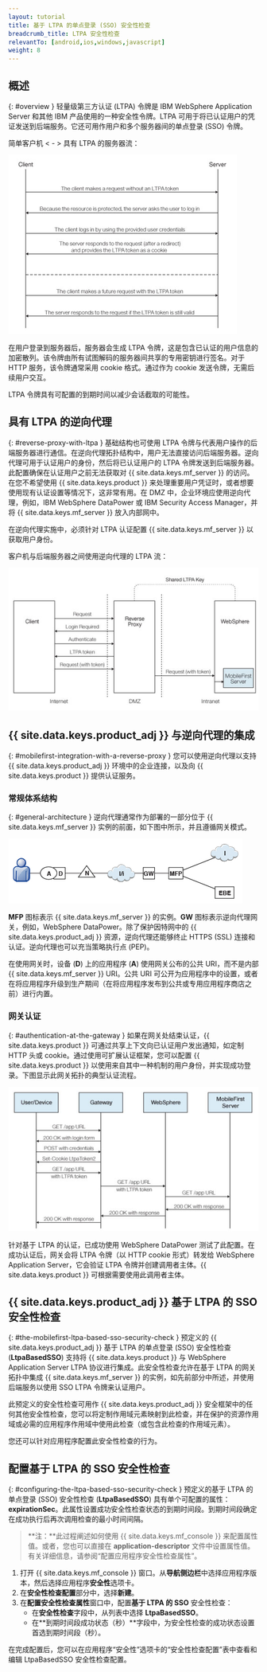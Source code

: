 ```yaml
---
layout: tutorial
title: 基于 LTPA 的单点登录 (SSO) 安全性检查
breadcrumb_title: LTPA 安全性检查
relevantTo: [android,ios,windows,javascript]
weight: 8
---
```

<!-- NLS_CHARSET=UTF-8 -->
## 概述
{: #overview }
轻量级第三方认证 (LTPA) 令牌是 IBM WebSphere Application Server 和其他 IBM 产品使用的一种安全性令牌。LTPA 可用于将已认证用户的凭证发送到后端服务。它还可用作用户和多个服务器间的单点登录 (SSO) 令牌。

简单客户机 < - > 具有 LTPA 的服务器流：

![基于 LTPA 的简单客户机 <-> 服务器流](ltpa_simple_client_server.jpg)

在用户登录到服务器后，服务器会生成 LTPA 令牌，这是包含已认证的用户信息的加密散列。该令牌由所有试图解码的服务器间共享的专用密钥进行签名。对于 HTTP 服务，该令牌通常采用 cookie 格式。通过作为 cookie 发送令牌，无需后续用户交互。

LTPA 令牌具有可配置的到期时间以减少会话截取的可能性。

## 具有 LTPA 的逆向代理
{: #reverse-proxy-with-ltpa }
基础结构也可使用 LTPA 令牌与代表用户操作的后端服务器进行通信。在逆向代理拓扑结构中，用户无法直接访问后端服务器。逆向代理可用于认证用户的身份，然后将已认证用户的 LTPA 令牌发送到后端服务器。此配置确保在认证用户之前无法获取对 {{ site.data.keys.mf_server }} 的访问。在您不希望使用 {{ site.data.keys.product }} 来处理重要用户凭证时，或者想要使用现有认证设置等情况下，这非常有用。在 DMZ 中，企业环境应使用逆向代理，例如，IBM WebSphere DataPower 或 IBM Security Access Manager，并将 {{ site.data.keys.mf_server }} 放入内部网中。

在逆向代理实施中，必须针对 LTPA 认证配置 {{ site.data.keys.mf_server }} 以获取用户身份。

客户机与后端服务器之间使用逆向代理的 LTPA 流：

![逆向代理 LTPA 流](ltpa_reverse_proxy.jpg)

## {{ site.data.keys.product_adj }} 与逆向代理的集成
{: #mobilefirst-integration-with-a-reverse-proxy }
您可以使用逆向代理以支持 {{ site.data.keys.product_adj }} 环境中的企业连接，以及向 {{ site.data.keys.product }} 提供认证服务。

### 常规体系结构
{: #general-architecture }
逆向代理通常作为部署的一部分位于 {{ site.data.keys.mf_server }} 实例的前面，如下图中所示，并且遵循网关模式。

![与逆向代理的集成](reverse_proxy_integ.jpg)

**MFP** 图标表示 {{ site.data.keys.mf_server }} 的实例。**GW** 图标表示逆向代理网关，例如，WebSphere DataPower。除了保护因特网中的 {{ site.data.keys.product_adj }} 资源，逆向代理还能够终止 HTTPS (SSL) 连接和认证。逆向代理也可以充当策略执行点 (PEP)。

在使用网关时，设备 (**D**) 上的应用程序 (**A**) 使用网关公布的公共 URI，而不是内部 {{ site.data.keys.mf_server }} URI。公共 URI 可公开为应用程序中的设置，或者在将应用程序升级到生产期间（在将应用程序发布到公共或专用应用程序商店之前）进行内置。

### 网关认证
{: #authentication-at-the-gateway }
如果在网关处结束认证，{{ site.data.keys.product }} 可通过共享上下文向已认证用户发出通知，如定制 HTTP 头或 cookie。通过使用可扩展认证框架，您可以配置 {{ site.data.keys.product }} 以使用来自其中一种机制的用户身份，并实现成功登录。下图显示此网关拓扑的典型认证流程。

![认证流程](mf_reverse_proxy_integ_authentication_flow.jpg)

针对基于 LTPA 的认证，已成功使用 WebSphere DataPower 测试了此配置。在成功认证后，网关会将 LTPA 令牌（以 HTTP cookie 形式）转发给 WebSphere Application Server，它会验证 LTPA 令牌并创建调用者主体。{{ site.data.keys.product }} 可根据需要使用此调用者主体。

## {{ site.data.keys.product_adj }} 基于 LTPA 的 SSO 安全性检查
{: #the-mobilefirst-ltpa-based-sso-security-check }
预定义的 {{ site.data.keys.product_adj }} 基于 LTPA 的单点登录 (SSO) 安全性检查 (**LtpaBasedSSO**) 支持将 {{ site.data.keys.product }} 与 WebSphere Application Server LTPA 协议进行集成。此安全性检查允许在基于 LTPA 的网关拓扑中集成 {{ site.data.keys.mf_server }} 的实例，如先前部分中所述，并使用后端服务以使用 SSO LTPA 令牌来认证用户。

此预定义的安全性检查可用作 {{ site.data.keys.product_adj }} 安全框架中的任何其他安全性检查，您可以将定制作用域元素映射到此检查，并在保护的资源作用域或必需的应用程序作用域中使用此检查（或包含此检查的作用域元素）。

您还可以针对应用程序配置此安全性检查的行为。

## 配置基于 LTPA 的 SSO 安全性检查
{: #configuring-the-ltpa-based-sso-security-check }
预定义的基于 LTPA 的单点登录 (SSO) 安全性检查 (**LtpaBasedSSO**) 具有单个可配置的属性：**expirationSec**。此属性设置成功安全性检查状态的到期时间段。到期时间段确定在成功执行后再次调用检查的最小时间间隔。

> **注：**此过程阐述如何使用 {{ site.data.keys.mf_console }} 来配置属性值。或者，您也可以直接在 **application-descriptor** 文件中设置属性值。有关详细信息，请参阅“配置应用程序安全性检查属性”。

1. 打开 {{ site.data.keys.mf_console }} 窗口。从**导航侧边栏**中选择应用程序版本，然后选择应用程序**安全性**选项卡。
2. 在**安全性检查配置**部分中，选择**新建**。
3. 在**配置安全性检查属性**窗口中，配置**基于 LTPA 的 SSO** 安全性检查：
    * 在**安全性检查**字段中，从列表中选择 **LtpaBasedSSO**。
    * 在**到期时间段成功状态（秒）**字段中，为安全性检查的成功状态设置首选到期时间段（秒）。

在完成配置后，您可以在应用程序“安全性”选项卡的“安全性检查配置”表中查看和编辑 LtpaBasedSSO 安全性检查配置。

